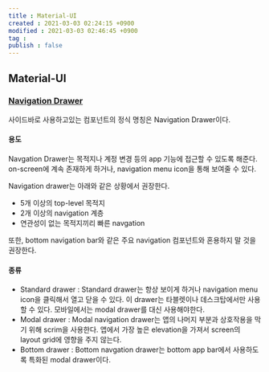 ```yaml
---
title : Material-UI
created : 2021-03-03 02:24:15 +0900
modified : 2021-03-03 02:46:45 +0900
tag : 
publish : false
---
```

## Material-UI
### [Navigation Drawer](https://material.io/components/navigation-drawer)

  사이드바로 사용하고있는 컴포넌트의 정식 명칭은 Navigation Drawer이다.
  
#### 용도

  Navgation Drawer는 목적지나 계정 변경 등의 app 기능에 접근할 수 있도록 해준다. on-screen에 계속 존재하게 하거나, navigation menu icon을 통해 보여줄 수 있다.
  
  Navigation drawer는 아래와 같은 상황에서 권장한다.
  
  -  5개 이상의 top-level 목적지
  -  2개 이상의 navigation 계층
  -  연관성이 없는 목적지끼리 빠른 navgation

  또한, bottom navigation bar와 같은 주요 navigation 컴포넌트와 혼용하지 말 것을 권장한다.
  
#### 종류

-  Standard drawer : Standard drawer는 항상 보이게 하거나 navigation menu icon을 클릭해서 열고 닫을 수 있다. 이 drawer는 타블렛이나 데스크탑에서만 사용할 수 있다. 모바일에서는 modal drawer를 대신 사용해야한다.
-  Modal drawer : Modal navigation drawer는 앱의 나머지 부분과 상호작용을 막기 위해 scrim을 사용한다. 앱에서 가장 높은 elevation을 가져서 screen의 layout grid에 영향을 주지 않는다.
-  Bottom drawer : Bottom navgation drawer는 bottom app bar에서 사용하도록 특화된 modal drawer이다.
